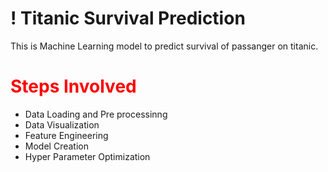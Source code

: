 <h1>! Titanic Survival Prediction </h1>
This is Machine Learning model to predict survival of passanger on titanic.
<h1 style="color:red"> Steps Involved </h1>
<ul>
  <li>Data Loading and Pre processinng </li>
  <li>Data Visualization</li>
  <li>Feature Engineering </li>
  <li>Model Creation</li>
  <li>Hyper Parameter Optimization </li>
</ul>
